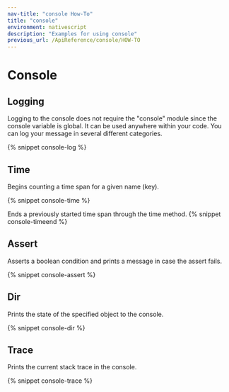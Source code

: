 ```yaml
---
nav-title: "console How-To"
title: "console"
environment: nativescript
description: "Examples for using console"
previous_url: /ApiReference/console/HOW-TO
---
```


# Console

## Logging

Logging to the console does not require the "console" module since the console variable is global. It can be used anywhere within your code.
You can log your message in several different categories.

{% snippet console-log %}

## Time

Begins counting a time span for a given name (key).

{% snippet console-time %}

Ends a previously started time span through the time method.
{% snippet console-timeend %}

## Assert

Asserts a boolean condition and prints a message in case the assert fails.

{% snippet console-assert %}

## Dir

Prints the state of the specified object to the console.

{% snippet console-dir %}

## Trace

Prints the current stack trace in the console.

{% snippet console-trace %}
